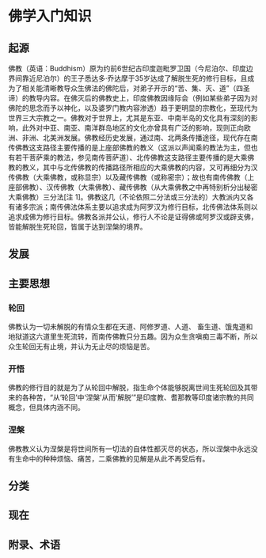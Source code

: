 # 佛学入门知识

## 起源

佛教（英语：Buddhism）原为约前6世纪古印度迦毗罗卫国（今尼泊尔、印度边界间靠近尼泊尔）的王子悉达多·乔达摩于35岁达成了解脱生死的修行目标，且成为了相关能清晰教导众生佛法的佛陀后，对弟子开示的“苦、集、灭、道”（四圣谛）的教导内容。在佛灭后的佛教史上，印度佛教因缘际会（例如某些弟子因为对佛陀的思念而予以神化，以及婆罗门教内容渗透）趋于更明显的宗教化，至现代为世界三大宗教之一。佛教对于世界上，尤其是东亚、中南半岛的文化具有深刻的影响，此外对中亚、南亚、南洋群岛地区的文化亦曾具有广泛的影响，现则正向欧洲、非洲、北美洲发展。佛教经历史发展，通过南、北两条传播途径，现代存在南传佛教这支路径主要传播的是上座部佛教的教义（这派以声闻乘的教法为主，但也有若干菩萨乘的教法，参见南传菩萨道）、北传佛教这支路径主要传播的是大乘佛教的教义，其中与北传佛教的传播路径所相应的大乘佛教的内容，又可再细分为汉传佛教（大乘佛教，或称显宗）以及藏传佛教（或称密宗）；故也有南传佛教（上座部佛教）、汉传佛教（大乘佛教）、藏传佛教（从大乘佛教之中再特别析分出秘密大乘佛教）三分法[注 1]。佛教这几（不论依照二分法或三分法的）大教派内又各有诸多宗派；南传佛法体系主要以追求成为阿罗汉为修行目标，北传佛法体系则以追求成佛为修行目标。佛教各派并公认，修行人不论是证得佛或阿罗汉或辟支佛，皆能解脱生死轮回，皆属于达到涅槃的境界。

## 发展

## 主要思想

### 轮回
佛教认为一切未解脱的有情众生都在天道、阿修罗道、人道、 畜生道、饿鬼道和地狱道这六道里生死流转，而南传佛教只分五趣。因为众生贪嗔痴三毒不断，所以众生轮回无有止境，并认为无止尽的烦恼是苦。

### 开悟
佛教的修行目的就是为了从轮回中解脱，指生命个体能够脱离世间生死轮回及其带来的各种苦，“从‘轮回’中‘涅槃’从而‘解脱’”是印度教、耆那教等印度诸宗教的共同概念，但具体内涵不同。

### 涅槃
佛教教义认为涅槃是将世间所有一切法的自体性都灭尽的状态，所以涅槃中永远没有生命中的种种烦恼、痛苦，二乘佛教的见解是从此不再受后有。

## 分类

## 现在

## 附录、术语
